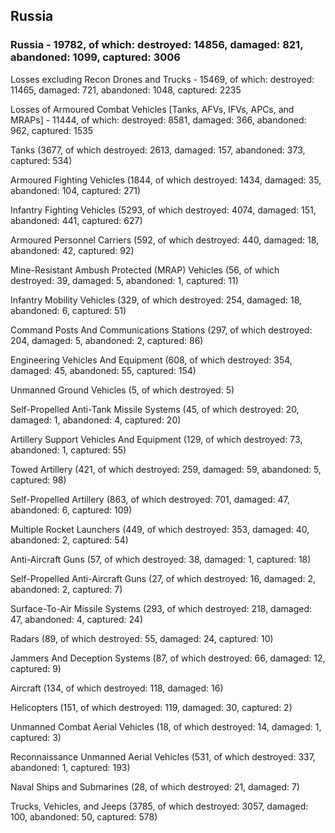 
 
 ## Russia
 
 ### Russia - 19782, of which: destroyed: 14856, damaged: 821, abandoned: 1099, captured: 3006

 Losses excluding Recon Drones and Trucks - 15469, of which: destroyed: 11465, damaged: 721, abandoned: 1048, captured: 2235

 Losses of Armoured Combat Vehicles [Tanks, AFVs, IFVs, APCs, and MRAPs] - 11444, of which: destroyed: 8581, damaged: 366, abandoned: 962, captured: 1535

 

 

 Tanks (3677, of which destroyed: 2613, damaged: 157, abandoned: 373, captured: 534)

 Armoured Fighting Vehicles (1844, of which destroyed: 1434, damaged: 35, abandoned: 104, captured: 271)

 Infantry Fighting Vehicles (5293, of which destroyed: 4074, damaged: 151, abandoned: 441, captured: 627)

 Armoured Personnel Carriers (592, of which destroyed: 440, damaged: 18, abandoned: 42, captured: 92)

 Mine-Resistant Ambush Protected (MRAP) Vehicles (56, of which destroyed: 39, damaged: 5, abandoned: 1, captured: 11)

 Infantry Mobility Vehicles (329, of which destroyed: 254, damaged: 18, abandoned: 6, captured: 51)

 Command Posts And Communications Stations (297, of which destroyed: 204, damaged: 5, abandoned: 2, captured: 86)

 Engineering Vehicles And Equipment (608, of which destroyed: 354, damaged: 45, abandoned: 55, captured: 154)

 Unmanned Ground Vehicles (5, of which destroyed: 5)

 Self-Propelled Anti-Tank Missile Systems (45, of which destroyed: 20, damaged: 1, abandoned: 4, captured: 20)

 Artillery Support Vehicles And Equipment (129, of which destroyed: 73, abandoned: 1, captured: 55)

 Towed Artillery (421, of which destroyed: 259, damaged: 59, abandoned: 5, captured: 98)

 Self-Propelled Artillery (863, of which destroyed: 701, damaged: 47, abandoned: 6, captured: 109)

 Multiple Rocket Launchers (449, of which destroyed: 353, damaged: 40, abandoned: 2, captured: 54)

 Anti-Aircraft Guns (57, of which destroyed: 38, damaged: 1, captured: 18)

 Self-Propelled Anti-Aircraft Guns (27, of which destroyed: 16, damaged: 2, abandoned: 2, captured: 7)

 Surface-To-Air Missile Systems (293, of which destroyed: 218, damaged: 47, abandoned: 4, captured: 24)

 Radars (89, of which destroyed: 55, damaged: 24, captured: 10)

 Jammers And Deception Systems (87, of which destroyed: 66, damaged: 12, captured: 9)

 Aircraft (134, of which destroyed: 118, damaged: 16)

 Helicopters (151, of which destroyed: 119, damaged: 30, captured: 2)

 Unmanned Combat Aerial Vehicles (18, of which destroyed: 14, damaged: 1, captured: 3)

 Reconnaissance Unmanned Aerial Vehicles (531, of which destroyed: 337, abandoned: 1, captured: 193)

 Naval Ships and Submarines (28, of which destroyed: 21, damaged: 7)

 Trucks, Vehicles, and Jeeps (3785, of which destroyed: 3057, damaged: 100, abandoned: 50, captured: 578)

